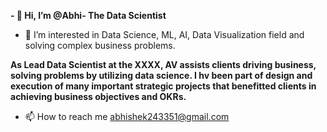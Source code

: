 **- 👋 Hi, I’m @Abhi- The Data Scientist**
- 👀 I’m interested in Data Science, ML, AI, Data Visualization field and solving complex business problems.

**As Lead Data Scientist at the XXXX, AV assists clients driving business, solving problems by utilizing data science. I hv been part of  design and execution of many important strategic projects that benefitted clients in achieving business objectives and OKRs.**

- 📫 How to reach me abhishek243351@gmail.com

<!---
AbhishekDataScientist/AbhishekDataScientist is a ✨ special ✨ repository because its `README.md` (this file) appears on your GitHub profile.
You can click the Preview link to take a look at your changes.
--->
